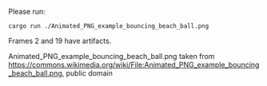 

Please run:

`cargo run ./Animated_PNG_example_bouncing_beach_ball.png`

Frames 2 and 19 have artifacts.

Animated_PNG_example_bouncing_beach_ball.png taken from https://commons.wikimedia.org/wiki/File:Animated_PNG_example_bouncing_beach_ball.png, public domain
